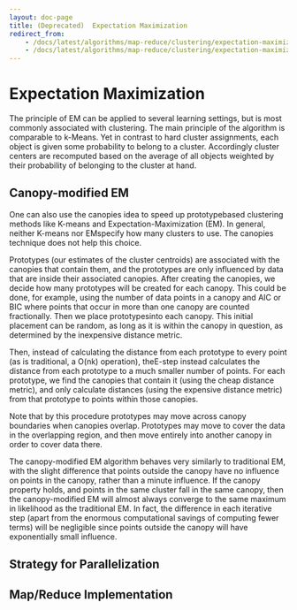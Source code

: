 ```yaml
---
layout: doc-page
title: (Deprecated)  Expectation Maximization
redirect_from:
    - /docs/latest/algorithms/map-reduce/clustering/expectation-maximization
    - /docs/latest/algorithms/map-reduce/clustering/expectation-maximization.html
---
```

<a name="ExpectationMaximization-ExpectationMaximization"></a>
# Expectation Maximization

The principle of EM can be applied to several learning settings, but is
most commonly associated with clustering. The main principle of the
algorithm is comparable to k-Means. Yet in contrast to hard cluster
assignments, each object is given some probability to belong to a cluster.
Accordingly cluster centers are recomputed based on the average of all
objects weighted by their probability of belonging to the cluster at hand.

<a name="ExpectationMaximization-Canopy-modifiedEM"></a>
## Canopy-modified EM

One can also use the canopies idea to speed up prototypebased clustering
methods like K-means and Expectation-Maximization (EM). In general, neither
K-means nor EMspecify how many clusters to use. The canopies technique does
not help this choice.

Prototypes (our estimates of the cluster centroids) are associated with the
canopies that contain them, and the prototypes are only influenced by data
that are inside their associated canopies. After creating the canopies, we
decide how many prototypes will be created for each canopy. This could be
done, for example, using the number of data points in a canopy and AIC or
BIC where points that occur in more than one canopy are counted
fractionally. Then we place prototypesinto each canopy. This initial
placement can be random, as long as it is within the canopy in question, as
determined by the inexpensive distance metric.

Then, instead of calculating the distance from each prototype to every
point (as is traditional, a O(nk) operation), theE-step instead calculates
the distance from each prototype to a much smaller number of points. For
each prototype, we find the canopies that contain it (using the cheap
distance metric), and only calculate distances (using the expensive
distance metric) from that prototype to points within those canopies.

Note that by this procedure prototypes may move across canopy boundaries
when canopies overlap. Prototypes may move to cover the data in the
overlapping region, and then move entirely into another canopy in order to
cover data there.

The canopy-modified EM algorithm behaves very similarly to traditional EM,
with the slight difference that points outside the canopy have no influence
on points in the canopy, rather than a minute influence. If the canopy
property holds, and points in the same cluster fall in the same canopy,
then the canopy-modified EM will almost always converge to the same maximum
in likelihood as the traditional EM. In fact, the difference in each
iterative step (apart from the enormous computational savings of computing
fewer terms) will be negligible since points outside the canopy will have
exponentially small influence.

<a name="ExpectationMaximization-StrategyforParallelization"></a>
## Strategy for Parallelization

<a name="ExpectationMaximization-Map/ReduceImplementation"></a>
## Map/Reduce Implementation

